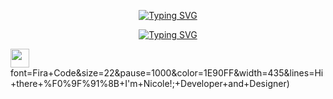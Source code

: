 <p align="center">
  <a href="https://git.io/typing-svg"><img src="https://readme-typing-svg.herokuapp.com?font=Fira+Code&weight=500&pause=1000&color=FF1493&center=true&vCenter=true&repeat=false&width=435&lines=Rodolfo+Chivalan" alt="Typing SVG" /></a>
</p>

<p align="center">
  <a href="https://git.io/typing-svg"><img src="https://readme-typing-svg.herokuapp.com?font=Fira+Code&weight=500&pause=1000&color=FF1493&center=true&vCenter=true&width=435&lines=System+Engineering+Student" alt="Typing SVG" /></a>
</p>

<p>
  <a>
    <img src="https://img.icons8.com/color/48/000000/github.png" width="30px" style="vertical-align:middle; margin-right:5px"/> font=Fira+Code&size=22&pause=1000&color=1E90FF&width=435&lines=Hi+there+%F0%9F%91%8B+I'm+Nicole!;+Developer+and+Designer)
  </a>
</p>

